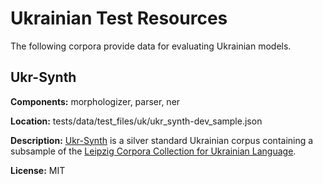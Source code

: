 # Ukrainian Test Resources

The following corpora provide data for evaluating Ukrainian models.

## Ukr-Synth

**Components:** morphologizer, parser, ner

**Location:** tests/data/test_files/uk/ukr_synth-dev_sample.json

**Description:**
[Ukr-Synth](https://huggingface.co/datasets/ukr-models/Ukr-Synth) is a silver
standard Ukrainian corpus containing a subsample of the [Leipzig Corpora
Collection for Ukrainian
Language](https://wortschatz.uni-leipzig.de/en/download/Ukrainian).

**License:** MIT
